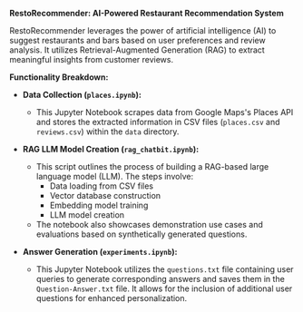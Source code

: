 **RestoRecommender: AI-Powered Restaurant Recommendation System**

RestoRecommender leverages the power of artificial intelligence (AI) to suggest restaurants and bars based on user preferences and review analysis. It utilizes Retrieval-Augmented Generation (RAG) to extract meaningful insights from customer reviews.

**Functionality Breakdown:**

* **Data Collection (`places.ipynb`):**
  - This Jupyter Notebook scrapes data from Google Maps's Places API and stores the extracted information in CSV files (`places.csv` and `reviews.csv`) within the `data` directory.

* **RAG LLM Model Creation (`rag_chatbit.ipynb`):**
  - This script outlines the process of building a RAG-based large language model (LLM). The steps involve:
      - Data loading from CSV files
      - Vector database construction
      - Embedding model training
      - LLM model creation
  - The notebook also showcases demonstration use cases and evaluations based on synthetically generated questions.

* **Answer Generation (`experiments.ipynb`):**
  - This Jupyter Notebook utilizes the `questions.txt` file containing user queries to generate corresponding answers and saves them in the `Question-Answer.txt` file. It allows for the inclusion of additional user questions for enhanced personalization.

